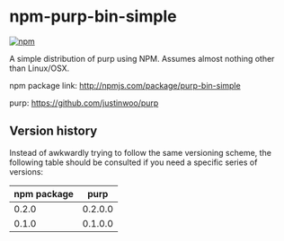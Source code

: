 # npm-purp-bin-simple

[![npm](https://img.shields.io/npm/v/purp-bin-simple.svg)](https://www.npmjs.com/package/purp-bin-simple)

A simple distribution of purp using NPM. Assumes almost nothing other than Linux/OSX.

npm package link: <http://npmjs.com/package/purp-bin-simple>

purp: <https://github.com/justinwoo/purp>

## Version history

Instead of awkwardly trying to follow the same versioning scheme, the following table should be consulted if you need a specific series of versions:

| npm package | purp           |
| ----------- | -------------- |
| 0.2.0       | 0.2.0.0        |
| 0.1.0       | 0.1.0.0        |
